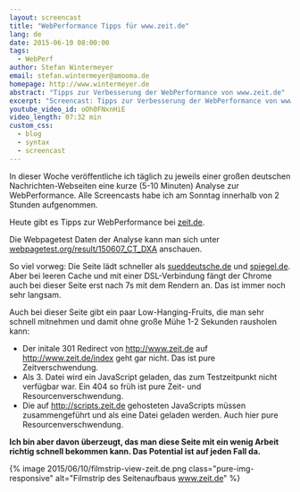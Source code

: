 ```yaml
---
layout: screencast
title: "WebPerformance Tipps für www.zeit.de"
lang: de
date: 2015-06-10 08:00:00
tags:
  - WebPerf
author: Stefan Wintermeyer
email: stefan.wintermeyer@amooma.de
homepage: http://www.wintermeyer.de
abstract: "Tipps zur Verbesserung der WebPerformance von www.zeit.de"
excerpt: "Screencast: Tipps zur Verbesserung der WebPerformance von www.zeit.de"
youtube_video_id: oOh0FNxnHiE
video_length: 07:32 min
custom_css:
  - blog
  - syntax
  - screencast
---
```


In dieser Woche veröffentliche ich täglich zu jeweils einer großen deutschen Nachrichten-Webseiten eine kurze (5-10 Minuten) Analyse zur WebPerformance. Alle Screencasts habe ich am Sonntag innerhalb von 2 Stunden aufgenommen.

Heute gibt es Tipps zur WebPerformance bei  [zeit.de](http://www.zeit.de).

Die Webpagetest Daten der Analyse kann man sich unter [webpagetest.org/result/150607_CT_DXA](http://www.webpagetest.org/result/150607_CT_DXA) anschauen.

So viel vorweg: Die Seite lädt schneller als [sueddeutsche.de](http://www.sueddeutsche.de) und [spiegel.de](http://www.spiegel.de). Aber bei leeren Cache und mit einer DSL-Verbindung fängt der Chrome auch bei dieser Seite erst nach 7s mit dem Rendern an. Das ist immer noch sehr langsam.

Auch bei dieser Seite gibt ein paar Low-Hanging-Fruits, die man sehr schnell mitnehmen und damit ohne große Mühe 1-2 Sekunden rausholen kann:

* Der initale 301 Redirect von http://www.zeit.de auf http://www.zeit.de/index geht gar nicht. Das ist pure Zeitverschwendung.
* Als 3. Datei wird ein JavaScript geladen, das zum Testzeitpunkt nicht verfügbar war. Ein 404 so früh ist pure Zeit- und Resourcenverschwendung.
* Die auf http://scripts.zeit.de gehosteten JavaScripts müssen zusammengeführt und als eine Datei geladen werden. Auch hier pure Resourcenverschwendung.

**Ich bin aber davon überzeugt, das man diese Seite mit ein wenig Arbeit richtig schnell bekommen kann. Das Potential ist auf jeden Fall da.**

{% image 2015/06/10/filmstrip-view-zeit.de.png class="pure-img-responsive" alt="Filmstrip des Seitenaufbaus www.zeit.de" %}
